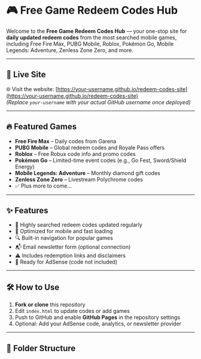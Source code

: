 # 🎮 Free Game Redeem Codes Hub

Welcome to the **Free Game Redeem Codes Hub** — your one-stop site for **daily updated redeem codes** from the most searched mobile games, including Free Fire Max, PUBG Mobile, Roblox, Pokémon Go, Mobile Legends: Adventure, Zenless Zone Zero, and more.

---

## 🚀 Live Site

🌐 Visit the website: [https://your-username.github.io/redeem-codes-site](https://your-username.github.io/redeem-codes-site)  
*(Replace `your-username` with your actual GitHub username once deployed)*

---

## 🔥 Featured Games

- **Free Fire Max** – Daily codes from Garena
- **PUBG Mobile** – Global redeem codes and Royale Pass offers
- **Roblox** – Free Robux code info and promo codes
- **Pokémon Go** – Limited-time event codes (e.g., Go Fest, Sword/Shield Energy)
- **Mobile Legends: Adventure** – Monthly diamond gift codes
- **Zenless Zone Zero** – Livestream Polychrome codes
- ✅ Plus more to come...

---

## ✨ Features

- 🚀 Highly searched redeem codes updated regularly
- 📱 Optimized for mobile and fast loading
- 🔍 Built-in navigation for popular games
- 📬 Email newsletter form (optional connection)
- ⚠️ Includes redemption links and disclaimers
- 💸 Ready for AdSense (code not included)

---

## 🛠️ How to Use

1. **Fork or clone** this repository
2. Edit `index.html` to update codes or add games
3. Push to GitHub and enable **GitHub Pages** in the repository settings
4. Optional: Add your AdSense code, analytics, or newsletter provider

---

## 📂 Folder Structure
